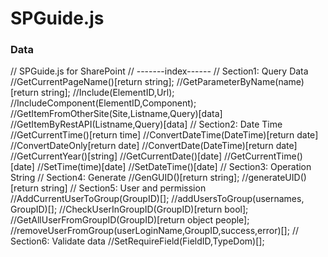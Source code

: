 # SPGuide.js

### Data
// SPGuide.js for SharePoint 
// -------index------
// Section1: Query Data
            //GetCurrentPageName()[return string];
            //GetParameterByName(name)[return string];
            //Include(ElementID,Url);
            //IncludeComponent(ElementID,Component);
            //GetItemFromOtherSite(Site,Listname,Query)[data]
            //GetItemByRestAPI(Listname,Query)[data]
// Section2: Date Time
            //GetCurrentTime()[return time]
            //ConvertDateTime(DateTime)[return date]
            //ConvertDateOnly[return date]
            //ConvertDate(DateTime)[return date]
            //GetCurrentYear()[string]
            //GetCurrentDate()[date]
            //GetCurrentTime()[date]
            //SetTime(time)[date]
            //SetDateTime()[date]
// Section3: Operation String
// Section4: Generate
            //GenGUID()[return string];
            //generateUID()[return string]
// Section5: User and permission
            //AddCurrentUserToGroup(GroupID)[];
            //addUsersToGroup(usernames, GroupID)[];
            //CheckUserInGroupID(GroupID)[return bool];
            //GetAllUserFromGroupID(GroupID)[return object people];
            //removeUserFromGroup(userLoginName,GroupID,success,error)[];
// Section6: Validate data
            //SetRequireField(FieldID,TypeDom)[];